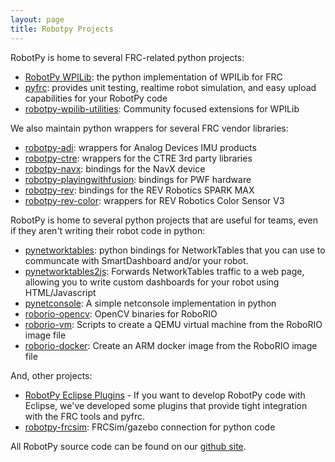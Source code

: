 ```yaml
---
layout: page
title: Robotpy Projects
---
```


RobotPy is home to several FRC-related python projects:

*   [RobotPy WPILib](https://github.com/robotpy/robotpy-wpilib): the python implementation of WPILib for FRC
*   [pyfrc](https://github.com/robotpy/pyfrc): provides unit testing, realtime robot simulation, and easy upload capabilities for your RobotPy code
*   [robotpy-wpilib-utilities](https://github.com/robotpy/robotpy-wpilib-utilities): Community focused extensions for WPILib

We also maintain python wrappers for several FRC vendor libraries:

*   [robotpy-adi](https://github.com/robotpy/robotpy-adi): wrappers for Analog Devices IMU products 
*   [robotpy-ctre](https://github.com/robotpy/robotpy-ctre): wrappers for the CTRE 3rd party libraries
*   [robotpy-navx](https://github.com/robotpy/robotpy-navx): bindings for the NavX device
*   [robotpy-playingwithfusion](https://github.com/robotpy/robotpy-playingwithfusion): bindings for PWF hardware 
*   [robotpy-rev](https://github.com/robotpy/robotpy-rev): bindings for the REV Robotics SPARK MAX
*   [robotpy-rev-color](https://github.com/robotpy/robotpy-rev-color): wrappers for REV Robotics Color Sensor V3 

RobotPy is home to several python projects that are useful for teams, even if they aren't writing their robot code in python:

*   [pynetworktables](https://github.com/robotpy/pynetworktables): python bindings for NetworkTables that you can use to communcate with SmartDashboard and/or your robot.
*   [pynetworktables2js](https://github.com/robotpy/pynetworktables2js): Forwards NetworkTables traffic to a web page, allowing you to write custom dashboards for your robot using HTML/Javascript
*   [pynetconsole](https://github.com/robotpy/pynetconsole): A simple netconsole implementation in python
*   [roborio-opencv](https://github.com/robotpy/roborio-opencv): OpenCV binaries for RoboRIO
*   [roborio-vm](https://github.com/robotpy/roborio-vm): Scripts to create a QEMU virtual machine from the RoboRIO image file
*   [roborio-docker](https://github.com/robotpy/roborio-docker): Create an ARM docker image from the RoboRIO image file


And, other projects:

*   [RobotPy Eclipse Plugins](https://github.com/robotpy/robotpy-eclipse-plugins) - If you want to develop RobotPy code with Eclipse, we've developed some plugins that provide tight integration with the FRC tools and pyfrc.
*   [robotpy-frcsim](https://github.com/robotpy/robotpy-frcsim): FRCSim/gazebo connection for python code

All RobotPy source code can be found on our [github site](https://github.com/robotpy).
